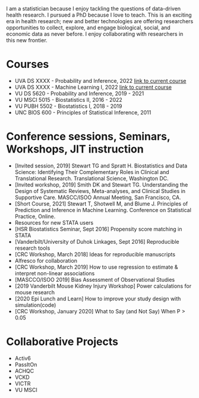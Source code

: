 I am a statistician because I enjoy tackling the questions of data-driven health research. I pursued a PhD because I love to teach. This is an exciting era in health research; new and better technologies are offering researchers opportunities to collect, explore, and engage biological, social, and economic data as never before. I enjoy collaborating with researchers in this new frontier.

# Courses

* UVA DS XXXX - Probability and Inference, 2022 [link to current course](https://thomasgstewart.github.io/theory-1-fall-2022/)
* UVA DS XXXX - Machine Learning I, 2022 [link to current course](https://thomasgstewart.github.io/machine-learning-1-fall-2022/)
* VU DS 5620 - Probability and Inference, 2019 - 2021
* VU MSCI 5015 - Biostatistics II, 2016 - 2022
* VU PUBH 5502 - Biostatistics I, 2018 - 2019
* UNC BIOS 600 - Principles of Statistical Inference, 2011

# Conference sessions, Seminars, Workshops, JIT instruction

* [Invited session, 2019] Stewart TG and Spratt H. Biostatistics and Data Science: Identifying Their Complementary Roles in Clinical and Translational Research. Translational Science, Washington DC.
* [Invited workshop, 2019] Smith DK and Stewart TG. Understanding the Design of Systematic Reviews, Meta-analyses, and Clinical Studies in Supportive Care. MASCC/ISOO Annual Meeting, San Francisco, CA.
* [Short Course, 2021] Stewart T, Shotwell M, and Blume J. Principles of Prediction and Inference in Machine Learning. Conference on Statistical Practice, Online.
* Resources for new STATA users
* [HSR Biostatistics Seminar, Sept 2016] Propensity score matching in STATA
* [Vanderbilt/University of Duhok Linkages, Sept 2016] Reproducible research tools
* [CRC Workshop, March 2018] Ideas for reproducible manuscripts
* Alfresco for collaboration
* [CRC Workshop, March 2019] How to use regression to estimate & interpret non-linear associations
* [MASCCO/ISOO 2019] Bias Assessment of Observational Studies
* [2019 Vanderbilt Mouse Kidney Injury Workshop] Power calculations for mouse research
* [2020 Epi Lunch and Learn] How to improve your study design with simulation(code)
* [CRC Workshop, January 2020] What to Say (and Not Say) When P > 0.05

# Collaborative Projects

* Activ6
* PassItOn
* ACHQC
* VCKD
* VICTR
* VU MSCI
